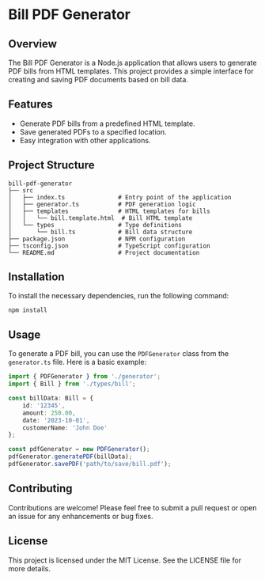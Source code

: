 # Bill PDF Generator

## Overview
The Bill PDF Generator is a Node.js application that allows users to generate PDF bills from HTML templates. This project provides a simple interface for creating and saving PDF documents based on bill data.

## Features
- Generate PDF bills from a predefined HTML template.
- Save generated PDFs to a specified location.
- Easy integration with other applications.

## Project Structure
```
bill-pdf-generator
├── src
│   ├── index.ts               # Entry point of the application
│   ├── generator.ts           # PDF generation logic
│   ├── templates              # HTML templates for bills
│   │   └── bill.template.html  # Bill HTML template
│   └── types                  # Type definitions
│       └── bill.ts            # Bill data structure
├── package.json               # NPM configuration
├── tsconfig.json              # TypeScript configuration
└── README.md                  # Project documentation
```

## Installation
To install the necessary dependencies, run the following command:

```
npm install
```

## Usage
To generate a PDF bill, you can use the `PDFGenerator` class from the `generator.ts` file. Here is a basic example:

```typescript
import { PDFGenerator } from './generator';
import { Bill } from './types/bill';

const billData: Bill = {
    id: '12345',
    amount: 250.00,
    date: '2023-10-01',
    customerName: 'John Doe'
};

const pdfGenerator = new PDFGenerator();
pdfGenerator.generatePDF(billData);
pdfGenerator.savePDF('path/to/save/bill.pdf');
```

## Contributing
Contributions are welcome! Please feel free to submit a pull request or open an issue for any enhancements or bug fixes.

## License
This project is licensed under the MIT License. See the LICENSE file for more details.